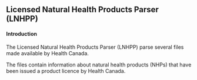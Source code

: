 ## Licensed Natural Health Products Parser (LNHPP)

#### Introduction

The Licensed Natural Health Products Parser (LNHPP) parse several files made available by Health Canada.

The files contain information about natural health products (NHPs) that have been issued a product licence by Health Canada.